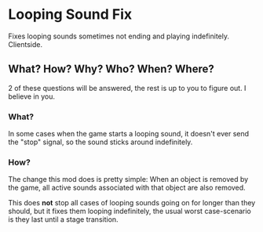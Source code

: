 # Looping Sound Fix

Fixes looping sounds sometimes not ending and playing indefinitely. Clientside.

## What? How? Why? Who? When? Where?

2 of these questions will be answered, the rest is up to you to figure out. I believe in you.

### What?

In some cases when the game starts a looping sound, it doesn't ever send the "stop" signal, so the sound sticks around indefinitely.

### How?

The change this mod does is pretty simple: When an object is removed by the game, all active sounds associated with that object are also removed.

This does **not** stop all cases of looping sounds going on for longer than they should, but it fixes them looping indefinitely, the usual worst case-scenario is they last until a stage transition.